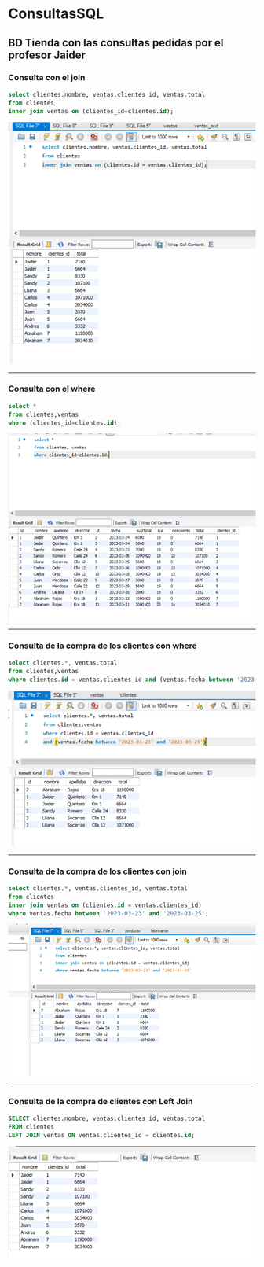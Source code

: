 # ConsultasSQL
BD Tienda con las consultas pedidas por el profesor Jaider
---

### Consulta con el join 
```` sql
select clientes.nombre, ventas.clientes_id, ventas.total
from clientes
inner join ventas on (clientes_id=clientes.id);
````
![Consulta sql](Images/consultaJoin.PNG)

---
### Consulta con el where
```` sql
select *
from clientes,ventas
where (clientes_id=clientes.id);
````
![Consulta sql#2](Images/cunsultaWhere.PNG)

---
### Consulta de la compra de los clientes con where
```` sql
select clientes.*, ventas.total
from clientes,ventas
where clientes.id = ventas.clientes_id and (ventas.fecha between '2023-03-23' and '2023-03-25');
````
![Consulta sql#3](Images/total_ventaCliente_where.PNG)

---
### Consulta de la compra de los clientes con join
```` sql
select clientes.*, ventas.clientes_id, ventas.total
from clientes
inner join ventas on (clientes.id = ventas.clientes_id)
where ventas.fecha between '2023-03-23' and '2023-03-25';
````
![Consulta sql#3](Images/total_ventaCliente.PNG)

---
### Consulta de la compra de clientes con Left Join
```` sql
SELECT clientes.nombre, ventas.clientes_id, ventas.total
FROM clientes
LEFT JOIN ventas ON ventas.clientes_id = clientes.id;
````
![Consulta sql#4](Images/ConsultaLeftJoin.png)
